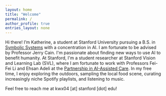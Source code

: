 ```yaml
---
layout: home
title: "Welcome"
permalink: /
author_profile: true
entries_layout: none
---
```


Hi there! I’m Katherine, a student at Stanford University pursuing a B.S. in [Symbolic Systems](https://symsys.stanford.edu/) with a concentration in AI. I am fortunate to be advised by Professor Jerry Cain. I'm passionate about finding new ways to use AI to benefit humanity. At Stanford, I'm a student researcher at Stanford Vision and Learning Lab (SVL), where I am fortunate to work with Professors Fei-Fei Li and Ehsan Adeli at the [Partnership in AI-Assisted Care](https://med.stanford.edu/pacresearch.html). In my free time, I enjoy exploring the outdoors, sampling the local food scene, curating increasingly niche Spotify playlists, and listening to music.

Feel free to reach me at kwx04 [at] stanford [dot] edu!
